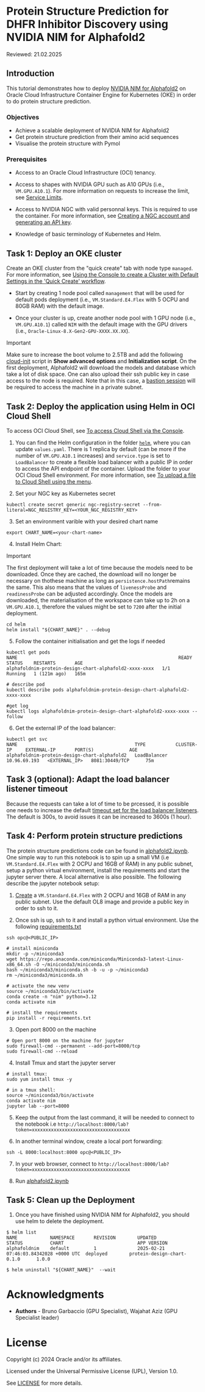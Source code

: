 # Protein Structure Prediction for DHFR Inhibitor Discovery using NVIDIA NIM for Alphafold2 

Reviewed: 21.02.2025

## Introduction
This tutorial demonstrates how to deploy [NVIDIA NIM for Alphafold2](https://docs.nvidia.com/nim/bionemo/alphafold2/latest/index.html) on Oracle Cloud Infrastructure Container Engine for Kubernetes (OKE) in order to do protein structure prediction. 

### Objectives
- Achieve a scalable deployment of NVIDIA NIM for Alphafold2
- Get protein structure prediction from their amino acid sequences
- Visualise the protein structure with Pymol

### Prerequisites
- Access to an Oracle Cloud Infrastructure (OCI) tenancy.

- Access to shapes with NVIDIA GPU such as A10 GPUs (i.e., `VM.GPU.A10.1`). For more information on requests to increase the limit, see [Service Limits](https://docs.oracle.com/en-us/iaas/Content/General/Concepts/servicelimits.htm).

- Access to NVIDIA NGC with valid personnal keys. This is required to use the container. For more information, see [Creating a NGC account and generating an API key](https://docs.nvidia.com/nim/bionemo/alphafold2/latest/prerequisites.html#ngc-nvidia-gpu-cloud-account).

- Knowledge of basic terminology of Kubernetes and Helm.

## Task 1: Deploy an OKE cluster
Create an OKE cluster from the "quick create" tab with node type `managed`. For more information, see [Using the Console to create a Cluster with Default Settings in the 'Quick Create' workflow](https://docs.oracle.com/en-us/iaas/Content/ContEng/Tasks/contengcreatingclusterusingoke_topic-Using_the_Console_to_create_a_Quick_Cluster_with_Default_Settings.htm).

- Start by creating 1 node pool called `management` that will be used for default pods deployment (i.e., `VM.Standard.E4.Flex` with 5 OCPU and 80GB RAM) with the default image.

- Once your cluster is up, create another node pool with 1 GPU node (i.e., `VM.GPU.A10.1`) called `NIM` with the default image with the GPU drivers (i.e., `Oracle-Linux-8.X-Gen2-GPU-XXXX.XX.XX`).

> [!IMPORTANT] 
> Make sure to increase the boot volume to 2.5TB and add the following [cloud-init](./cloud-init) script in **Show advanced options** and **Initialization script**. On the first deployment, Alphafold2 will download the models and database which take a lot of disk space. One can also upload their ssh public key in case access to the node is required. Note that in this case, a [bastion session](https://docs.oracle.com/en-us/iaas/Content/Bastion/Concepts/bastionoverview.htm) will be required to access the machine in a private subnet.

## Task 2: Deploy the application using Helm in OCI Cloud Shell
To access OCI Cloud Shell, see [To access Cloud Shell via the Console](https://docs.oracle.com/en-us/iaas/Content/API/Concepts/cloudshellgettingstarted.htm#:~:text=Login%20to%20the%20Console.,the%20Cloud%20Shell%20was%20started.).

1. You can find the Helm configuration in the folder [`helm`](./helm), where you can update `values.yaml`. There is 1 replica by default (can be more if the number of `VM.GPU.A10.1` increases) and `service.type` is set to `LoadBalancer` to create a flexible load balancer with a public IP in order to access the API endpoint of the container. 
Upload the folder to your OCI Cloud Shell environment. For more information, see [To upload a file to Cloud Shell using the menu](https://docs.oracle.com/en-us/iaas/Content/API/Concepts/devcloudshellgettingstarted.htm#:~:text=To%20upload%20a%20file%20to%20Cloud%20Shell%20using%20the%20menu,click%20select%20from%20your%20computer.). 

2. Set your NGC key as Kubernetes secret
```
kubectl create secret generic ngc-registry-secret --from-literal=NGC_REGISTRY_KEY=<YOUR_NGC_REGISTRY_KEY>
```

3. Set an environment varible with your desired chart name
```
export CHART_NAME=<your-chart-name>
```

4. Install Helm Chart:
> [!IMPORTANT] 
> The first deployment will take a lot of time because the models need to be downloaded. Once they are cached, the download will no longer be necessary on thothese machine as long as `persistence.hostPath`remains the same. This also means that the values of `livenessProbe` and `readinessProbe` can be adjusted accordingly. Once the models are downloaded, the materialisation of the workspace can take up to 2h on a `VM.GPU.A10.1`, therefore the values might be set to `7200` after the initial deployment.
```
cd helm
helm install "${CHART_NAME}" . --debug
```

5. Follow the container initialisation and get the logs if needed
````
kubectl get pods
NAME                                                           READY   STATUS    RESTARTS       AGE
alphafoldnim-protein-design-chart-alphafold2-xxxx-xxxx   1/1     Running   1 (121m ago)   165m

# describe pod
kubectl describe pods alphafoldnim-protein-design-chart-alphafold2-xxxx-xxxx

#get log 
kubectl logs alphafoldnim-protein-design-chart-alphafold2-xxxx-xxxx --follow
````

6. Get the external IP of the load balancer: 
```
kubectl get svc
NAME                                           TYPE           CLUSTER-IP     EXTERNAL-IP       PORT(S)             AGE
alphafoldnim-protein-design-chart-alphafold2   LoadBalancer   10.96.69.193   <EXTERNAL_IP>   8081:30449/TCP      75m
```

## Task 3 (optional): Adapt the load balancer listener timeout
Because the requests can take a lot of time to be prcessed, it is possible one needs to increase the default [timeout set for the load balancer listeners](https://docs.oracle.com/en-us/iaas/Content/Balance/Reference/connectionreuse.htm). The default is 300s, to avoid issues it can be increased to 3600s (1 hour).

## Task 4: Perform protein structure predictions
The protein structure predictions code can be found in [alphafold2.ipynb](./alphafold2.ipynb). One simple way to run this notebook is to spin up a small VM (i.e `VM.Standard.E4.Flex` with 2 OCPU and 16GB of RAM) in any public subnet, setup a python virtual environment, install the requirements and start the jupyter server there. A local alternative is also possible. The following describe the jupyter notebook setup:

1. [Create](https://docs.oracle.com/en-us/iaas/Content/Compute/Tasks/launchinginstance.htm) a `VM.Standard.E4.Flex` with 2 OCPU and 16GB of RAM in any public subnet. Use the default OL8 image and provide a public key in order to ssh to it. 

2. Once ssh is up, ssh to it and install a python virtual environment. Use the following [requirements.txt](./requirements.txt)
```
ssh opc@<PUBLIC_IP>

# install miniconda
mkdir -p ~/miniconda3
wget https://repo.anaconda.com/miniconda/Miniconda3-latest-Linux-x86_64.sh -O ~/miniconda3/miniconda.sh
bash ~/miniconda3/miniconda.sh -b -u -p ~/miniconda3
rm ~/miniconda3/miniconda.sh

# activate the new venv 
source ~/miniconda3/bin/activate
conda create -n "nim" python=3.12 
conda activate nim

# install the requirements
pip install -r requirements.txt
```

3. Open port 8000 on the machine
```
# Open port 8000 on the machine for jupyter
sudo firewall-cmd --permanent --add-port=8000/tcp
sudo firewall-cmd --reload
```

4. Install Tmux and start the jupyter server 
```
# install tmux:
sudo yum install tmux -y

# in a tmux shell:
source ~/miniconda3/bin/activate
conda activate nim
jupyter lab --port=8000
```

5. Keep the output from the last command, it will be needed to connect to the notebook i.e `http://localhost:8000/lab?token=xxxxxxxxxxxxxxxxxxxxxxxxxxxxxxxxxxxx`

6. In another terminal window, create a local port forwarding:
```
ssh -L 8000:localhost:8000 opc@<PUBLIC_IP>
``` 

7. In your web browser, connect to `http://localhost:8000/lab?token=xxxxxxxxxxxxxxxxxxxxxxxxxxxxxxxxxxxx`

8. Run [alphafold2.ipynb](./alphafold2.ipynb)

## Task 5: Clean up the Deployment

1. Once you have finished using NVIDIA NIM for Alphafold2, you should use helm to delete the deployment.
```
$ helm list
NAME            NAMESPACE       REVISION        UPDATED                                 STATUS          CHART                           APP VERSION
alphafoldnim    default         1               2025-02-21 07:46:03.84342028 +0000 UTC  deployed        protein-design-chart-0.1.0      1.0.0  

$ helm uninstall "${CHART_NAME}"  --wait
```

# Acknowledgments

- **Authors** - Bruno Garbaccio (GPU Specialist), Wajahat Aziz (GPU Specialist leader)

# License

Copyright (c) 2024 Oracle and/or its affiliates.

Licensed under the Universal Permissive License (UPL), Version 1.0.

See [LICENSE](https://github.com/oracle-devrel/technology-engineering/blob/main/LICENSE) for more details.